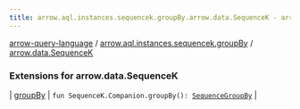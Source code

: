 ```yaml
---
title: arrow.aql.instances.sequencek.groupBy.arrow.data.SequenceK - arrow-query-language
---
```


[arrow-query-language](../../index.html) / [arrow.aql.instances.sequencek.groupBy](../index.html) / [arrow.data.SequenceK](./index.html)

### Extensions for arrow.data.SequenceK

| [groupBy](group-by.html) | `fun SequenceK.Companion.groupBy(): `[`SequenceGroupBy`](../../arrow.aql.instances/-sequence-group-by/index.html) |


